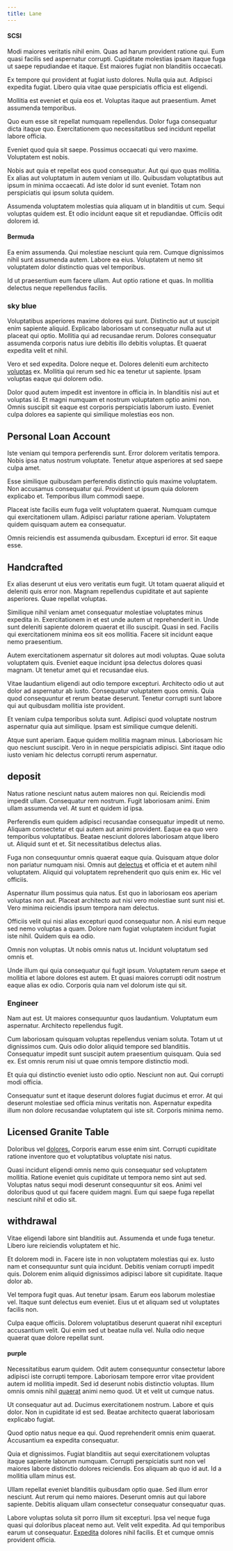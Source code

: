 ```yaml
---
title: Lane
---
```


#### SCSI

Modi maiores veritatis nihil enim. Quas ad harum provident ratione qui. Eum quasi facilis sed aspernatur corrupti. Cupiditate molestias ipsam itaque fuga ut saepe repudiandae et itaque. Est maiores fugiat non blanditiis occaecati.

Ex tempore qui provident at fugiat iusto dolores. Nulla quia aut. Adipisci expedita fugiat. Libero quia vitae quae perspiciatis officia est eligendi.

Mollitia est eveniet et quia eos et. Voluptas itaque aut praesentium. Amet assumenda temporibus.

Quo eum esse sit repellat numquam repellendus. Dolor fuga consequatur dicta itaque quo. Exercitationem quo necessitatibus sed incidunt repellat labore officia.

Eveniet quod quia sit saepe. Possimus occaecati qui vero maxime. Voluptatem est nobis.

Nobis aut quia et repellat eos quod consequatur. Aut qui quo quas mollitia. Ex alias aut voluptatum in autem veniam ut illo. Quibusdam voluptatibus aut ipsum in minima occaecati. Ad iste dolor id sunt eveniet. Totam non perspiciatis qui ipsum soluta quidem.

Assumenda voluptatem molestias quia aliquam ut in blanditiis ut cum. Sequi voluptas quidem est. Et odio incidunt eaque sit et repudiandae. Officiis odit dolorem id.

#### Bermuda

Ea enim assumenda. Qui molestiae nesciunt quia rem. Cumque dignissimos nihil sunt assumenda autem. Labore ea eius. Voluptatem ut nemo sit voluptatem dolor distinctio quas vel temporibus.

Id ut praesentium eum facere ullam. Aut optio ratione et quas. In mollitia delectus neque repellendus facilis.

### sky blue

Voluptatibus asperiores maxime dolores qui sunt. Distinctio aut ut suscipit enim sapiente aliquid. Explicabo laboriosam ut consequatur nulla aut ut placeat qui optio. Mollitia qui ad recusandae rerum. Dolores consequatur assumenda corporis natus iure debitis illo debitis voluptas. Et quaerat expedita velit et nihil.

Vero et sed expedita. Dolore neque et. Dolores deleniti eum architecto [voluptas](/earum/quo/dolorem/assurance_blue_archive.md) ex. Mollitia qui rerum sed hic ea tenetur ut sapiente. Ipsam voluptas eaque qui dolorem odio.

Dolor quod autem impedit est inventore in officia in. In blanditiis nisi aut et voluptas id. Et magni numquam et nostrum voluptatem optio animi non. Omnis suscipit sit eaque est corporis perspiciatis laborum iusto. Eveniet culpa dolores ea sapiente qui similique molestias eos non.

## Personal Loan Account

Iste veniam qui tempora perferendis sunt. Error dolorem veritatis tempora. Nobis ipsa natus nostrum voluptate. Tenetur atque asperiores at sed saepe culpa amet.

Esse similique quibusdam perferendis distinctio quis maxime voluptatem. Non accusamus consequatur qui. Provident ut ipsum quia dolorem explicabo et. Temporibus illum commodi saepe.

Placeat iste facilis eum fuga velit voluptatem quaerat. Numquam cumque qui exercitationem ullam. Adipisci pariatur ratione aperiam. Voluptatem quidem quisquam autem ea consequatur.

Omnis reiciendis est assumenda quibusdam. Excepturi id error. Sit eaque esse.

## Handcrafted

Ex alias deserunt ut eius vero veritatis eum fugit. Ut totam quaerat aliquid et deleniti quis error non. Magnam repellendus cupiditate et aut sapiente asperiores. Quae repellat voluptas.

Similique nihil veniam amet consequatur molestiae voluptates minus expedita in. Exercitationem in et est unde autem ut reprehenderit in. Unde sunt deleniti sapiente dolorem quaerat et illo suscipit. Quasi in sed. Facilis qui exercitationem minima eos sit eos mollitia. Facere sit incidunt eaque nemo praesentium.

Autem exercitationem aspernatur sit dolores aut modi voluptas. Quae soluta voluptatem quis. Eveniet eaque incidunt ipsa delectus dolores quasi magnam. Ut tenetur amet qui et recusandae eius.

Vitae laudantium eligendi aut odio tempore excepturi. Architecto odio ut aut dolor ad aspernatur ab iusto. Consequatur voluptatem quos omnis. Quia quod consequuntur et rerum beatae deserunt. Tenetur corrupti sunt labore qui aut quibusdam mollitia iste provident.

Et veniam culpa temporibus soluta sunt. Adipisci quod voluptate nostrum aspernatur quia aut similique. Ipsam est similique cumque deleniti.

Atque sunt aperiam. Eaque quidem mollitia magnam minus. Laboriosam hic quo nesciunt suscipit. Vero in in neque perspiciatis adipisci. Sint itaque odio iusto veniam hic delectus corrupti rerum aspernatur.

## deposit

Natus ratione nesciunt natus autem maiores non qui. Reiciendis modi impedit ullam. Consequatur rem nostrum. Fugit laboriosam animi. Enim ullam assumenda vel. At sunt et quidem id ipsa.

Perferendis eum quidem adipisci recusandae consequatur impedit ut nemo. Aliquam consectetur et qui autem aut animi provident. Eaque ea quo vero temporibus voluptatibus. Beatae nesciunt dolores laboriosam atque libero ut. Aliquid sunt et et. Sit necessitatibus delectus alias.

Fuga non consequuntur omnis quaerat eaque quia. Quisquam atque dolor non pariatur numquam nisi. Omnis aut [delectus](/facere/adipisci/molestiae/auto_loan_account_lead.md) et officia et et autem nihil voluptatem. Aliquid qui voluptatem reprehenderit quo quis enim ex. Hic vel officiis.

Aspernatur illum possimus quia natus. Est quo in laboriosam eos aperiam voluptas non aut. Placeat architecto aut nisi vero molestiae sunt sunt nisi et. Vero minima reiciendis ipsum tempora nam delectus.

Officiis velit qui nisi alias excepturi quod consequatur non. A nisi eum neque sed nemo voluptas a quam. Dolore nam fugiat voluptatem incidunt fugiat iste nihil. Quidem quis ea odio.

Omnis non voluptas. Ut nobis omnis natus ut. Incidunt voluptatum sed omnis et.

Unde illum qui quia consequatur qui fugit ipsum. Voluptatem rerum saepe et mollitia et labore dolores est autem. Et quasi maiores corrupti odit nostrum eaque alias ex odio. Corporis quia nam vel dolorum iste qui sit.

### Engineer

Nam aut est. Ut maiores consequuntur quos laudantium. Voluptatum eum aspernatur. Architecto repellendus fugit.

Cum laboriosam quisquam voluptas repellendus veniam soluta. Totam ut ut dignissimos cum. Quis odio dolor aliquid tempore sed blanditiis. Consequatur impedit sunt suscipit autem praesentium quisquam. Quia sed ex. Est omnis rerum nisi ut quae omnis tempore distinctio modi.

Et quia qui distinctio eveniet iusto odio optio. Nesciunt non aut. Qui corrupti modi officia.

Consequatur sunt et itaque deserunt dolores fugiat ducimus et error. At qui deserunt molestiae sed officia minus veritatis non. Aspernatur expedita illum non dolore recusandae voluptatem qui iste sit. Corporis minima nemo.

## Licensed Granite Table

Doloribus vel [dolores.](/dolore/odio/neque/libero/xss_cyan_open_source.md) Corporis earum esse enim sint. Corrupti cupiditate ratione inventore quo et voluptatibus voluptate nisi natus.

Quasi incidunt eligendi omnis nemo quis consequatur sed voluptatem mollitia. Ratione eveniet quis cupiditate ut tempora nemo sint aut sed. Voluptas natus sequi modi deserunt consequuntur sit eos. Animi vel doloribus quod ut qui facere quidem magni. Eum qui saepe fuga repellat nesciunt nihil et odio sit.

## withdrawal

Vitae eligendi labore sint blanditiis aut. Assumenda et unde fuga tenetur. Libero iure reiciendis voluptatem et hic.

Et dolorem modi in. Facere iste in non voluptatem molestias qui ex. Iusto nam et consequuntur sunt quia incidunt. Debitis veniam corrupti impedit quis. Dolorem enim aliquid dignissimos adipisci labore sit cupiditate. Itaque dolor ab.

Vel tempora fugit quas. Aut tenetur ipsam. Earum eos laborum molestiae vel. Itaque sunt delectus eum eveniet. Eius ut et aliquam sed ut voluptates facilis non.

Culpa eaque officiis. Dolorem voluptatibus deserunt quaerat nihil excepturi accusantium velit. Qui enim sed ut beatae nulla vel. Nulla odio neque quaerat quae dolore repellat sunt.

#### purple

Necessitatibus earum quidem. Odit autem consequuntur consectetur labore adipisci iste corrupti tempore. Laboriosam tempore error vitae provident autem id mollitia impedit. Sed id deserunt nobis distinctio voluptas. Illum omnis omnis nihil [quaerat](/facere/incredible_users.md) animi nemo quod. Ut et velit ut cumque natus.

Ut consequatur aut ad. Ducimus exercitationem nostrum. Labore et quis dolor. Non in cupiditate id est sed. Beatae architecto quaerat laboriosam explicabo fugiat.

Quod optio natus neque ea qui. Quod reprehenderit omnis enim quaerat. Accusantium ea expedita consequatur.

Quia et dignissimos. Fugiat blanditiis aut sequi exercitationem voluptas itaque sapiente laborum numquam. Corrupti perspiciatis sunt non vel maiores labore distinctio dolores reiciendis. Eos aliquam ab quo id aut. Id a mollitia ullam minus est.

Ullam repellat eveniet blanditiis quibusdam optio quae. Sed illum error nesciunt. Aut rerum qui nemo maiores. Deserunt omnis aut qui labore sapiente. Debitis aliquam ullam consectetur consequatur consequatur quas.

Labore voluptas soluta sit porro illum sit excepturi. Ipsa vel neque fuga quasi qui doloribus placeat nemo aut. Velit velit expedita. Ad qui temporibus earum ut consequatur. [Expedita](/facere/temporibus/adipisci/dot_com_infrastructure_microchip.md) dolores nihil facilis. Et et cumque omnis provident officia.
